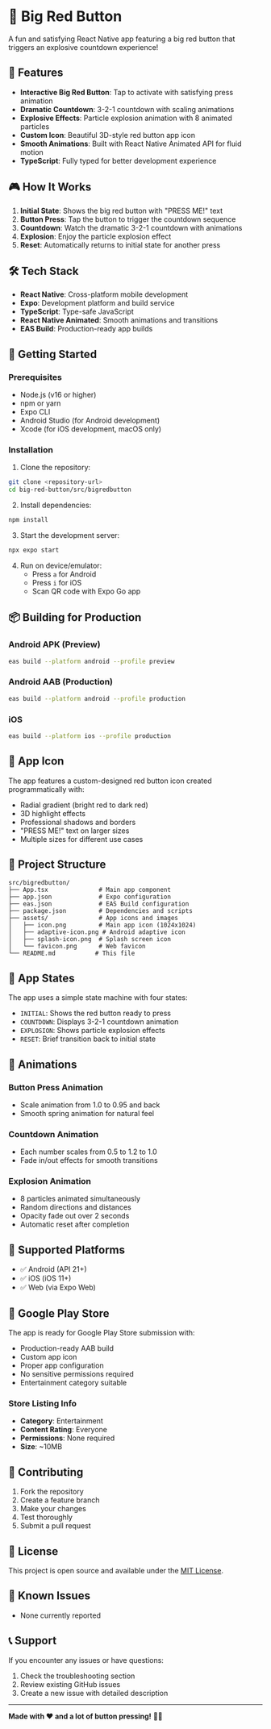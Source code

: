 # 🔴 Big Red Button

A fun and satisfying React Native app featuring a big red button that triggers an explosive countdown experience!

## 📱 Features

- **Interactive Big Red Button**: Tap to activate with satisfying press animation
- **Dramatic Countdown**: 3-2-1 countdown with scaling animations
- **Explosive Effects**: Particle explosion animation with 8 animated particles
- **Custom Icon**: Beautiful 3D-style red button app icon
- **Smooth Animations**: Built with React Native Animated API for fluid motion
- **TypeScript**: Fully typed for better development experience

## 🎮 How It Works

1. **Initial State**: Shows the big red button with "PRESS ME!" text
2. **Button Press**: Tap the button to trigger the countdown sequence
3. **Countdown**: Watch the dramatic 3-2-1 countdown with animations
4. **Explosion**: Enjoy the particle explosion effect
5. **Reset**: Automatically returns to initial state for another press

## 🛠️ Tech Stack

- **React Native**: Cross-platform mobile development
- **Expo**: Development platform and build service
- **TypeScript**: Type-safe JavaScript
- **React Native Animated**: Smooth animations and transitions
- **EAS Build**: Production-ready app builds

## 🚀 Getting Started

### Prerequisites

- Node.js (v16 or higher)
- npm or yarn
- Expo CLI
- Android Studio (for Android development)
- Xcode (for iOS development, macOS only)

### Installation

1. Clone the repository:
```bash
git clone <repository-url>
cd big-red-button/src/bigredbutton
```

2. Install dependencies:
```bash
npm install
```

3. Start the development server:
```bash
npx expo start
```

4. Run on device/emulator:
   - Press `a` for Android
   - Press `i` for iOS
   - Scan QR code with Expo Go app

## 📦 Building for Production

### Android APK (Preview)
```bash
eas build --platform android --profile preview
```

### Android AAB (Production)
```bash
eas build --platform android --profile production
```

### iOS
```bash
eas build --platform ios --profile production
```

## 🎨 App Icon

The app features a custom-designed red button icon created programmatically with:
- Radial gradient (bright red to dark red)
- 3D highlight effects
- Professional shadows and borders
- "PRESS ME!" text on larger sizes
- Multiple sizes for different use cases

## 📁 Project Structure

```
src/bigredbutton/
├── App.tsx              # Main app component
├── app.json             # Expo configuration
├── eas.json             # EAS Build configuration
├── package.json         # Dependencies and scripts
├── assets/              # App icons and images
│   ├── icon.png         # Main app icon (1024x1024)
│   ├── adaptive-icon.png # Android adaptive icon
│   ├── splash-icon.png  # Splash screen icon
│   └── favicon.png      # Web favicon
└── README.md           # This file
```

## 🎯 App States

The app uses a simple state machine with four states:

- `INITIAL`: Shows the red button ready to press
- `COUNTDOWN`: Displays 3-2-1 countdown animation
- `EXPLOSION`: Shows particle explosion effects
- `RESET`: Brief transition back to initial state

## 🎨 Animations

### Button Press Animation
- Scale animation from 1.0 to 0.95 and back
- Smooth spring animation for natural feel

### Countdown Animation
- Each number scales from 0.5 to 1.2 to 1.0
- Fade in/out effects for smooth transitions

### Explosion Animation
- 8 particles animated simultaneously
- Random directions and distances
- Opacity fade out over 2 seconds
- Automatic reset after completion

## 📱 Supported Platforms

- ✅ Android (API 21+)
- ✅ iOS (iOS 11+)
- ✅ Web (via Expo Web)

## 🏪 Google Play Store

The app is ready for Google Play Store submission with:
- Production-ready AAB build
- Custom app icon
- Proper app configuration
- No sensitive permissions required
- Entertainment category suitable

### Store Listing Info
- **Category**: Entertainment
- **Content Rating**: Everyone
- **Permissions**: None required
- **Size**: ~10MB

## 🤝 Contributing

1. Fork the repository
2. Create a feature branch
3. Make your changes
4. Test thoroughly
5. Submit a pull request

## 📄 License

This project is open source and available under the [MIT License](LICENSE).

## 🐛 Known Issues

- None currently reported

## 📞 Support

If you encounter any issues or have questions:
1. Check the troubleshooting section
2. Review existing GitHub issues
3. Create a new issue with detailed description

---

**Made with ❤️ and a lot of button pressing!** 🔴💥
